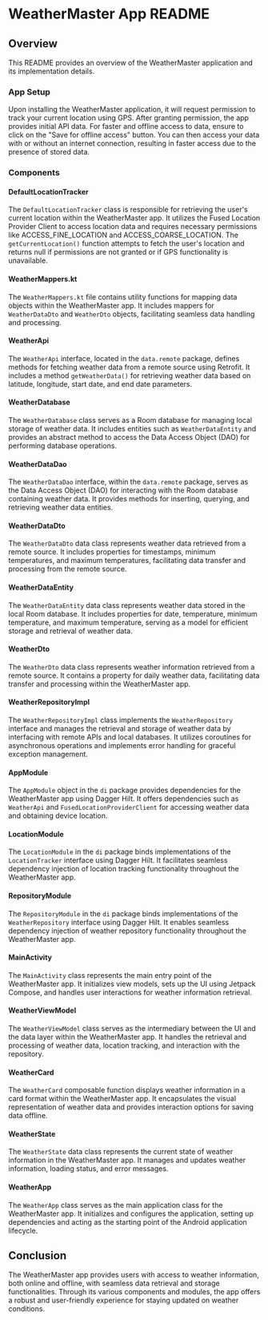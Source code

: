 # WeatherMaster App README

## Overview

This README provides an overview of the WeatherMaster application and its implementation details.

### App Setup

Upon installing the WeatherMaster application, it will request permission to track your current location using GPS. After granting permission, the app provides initial API data. For faster and offline access to data, ensure to click on the "Save for offline access" button. You can then access your data with or without an internet connection, resulting in faster access due to the presence of stored data.

### Components

#### DefaultLocationTracker

The `DefaultLocationTracker` class is responsible for retrieving the user's current location within the WeatherMaster app. It utilizes the Fused Location Provider Client to access location data and requires necessary permissions like ACCESS_FINE_LOCATION and ACCESS_COARSE_LOCATION. The `getCurrentLocation()` function attempts to fetch the user's location and returns null if permissions are not granted or if GPS functionality is unavailable.

#### WeatherMappers.kt

The `WeatherMappers.kt` file contains utility functions for mapping data objects within the WeatherMaster app. It includes mappers for `WeatherDataDto` and `WeatherDto` objects, facilitating seamless data handling and processing.

#### WeatherApi

The `WeatherApi` interface, located in the `data.remote` package, defines methods for fetching weather data from a remote source using Retrofit. It includes a method `getWeatherData()` for retrieving weather data based on latitude, longitude, start date, and end date parameters.

#### WeatherDatabase

The `WeatherDatabase` class serves as a Room database for managing local storage of weather data. It includes entities such as `WeatherDataEntity` and provides an abstract method to access the Data Access Object (DAO) for performing database operations.

#### WeatherDataDao

The `WeatherDataDao` interface, within the `data.remote` package, serves as the Data Access Object (DAO) for interacting with the Room database containing weather data. It provides methods for inserting, querying, and retrieving weather data entities.

#### WeatherDataDto

The `WeatherDataDto` data class represents weather data retrieved from a remote source. It includes properties for timestamps, minimum temperatures, and maximum temperatures, facilitating data transfer and processing from the remote source.

#### WeatherDataEntity

The `WeatherDataEntity` data class represents weather data stored in the local Room database. It includes properties for date, temperature, minimum temperature, and maximum temperature, serving as a model for efficient storage and retrieval of weather data.

#### WeatherDto

The `WeatherDto` data class represents weather information retrieved from a remote source. It contains a property for daily weather data, facilitating data transfer and processing within the WeatherMaster app.

#### WeatherRepositoryImpl

The `WeatherRepositoryImpl` class implements the `WeatherRepository` interface and manages the retrieval and storage of weather data by interfacing with remote APIs and local databases. It utilizes coroutines for asynchronous operations and implements error handling for graceful exception management.

#### AppModule

The `AppModule` object in the `di` package provides dependencies for the WeatherMaster app using Dagger Hilt. It offers dependencies such as `WeatherApi` and `FusedLocationProviderClient` for accessing weather data and obtaining device location.

#### LocationModule

The `LocationModule` in the `di` package binds implementations of the `LocationTracker` interface using Dagger Hilt. It facilitates seamless dependency injection of location tracking functionality throughout the WeatherMaster app.

#### RepositoryModule

The `RepositoryModule` in the `di` package binds implementations of the `WeatherRepository` interface using Dagger Hilt. It enables seamless dependency injection of weather repository functionality throughout the WeatherMaster app.

#### MainActivity

The `MainActivity` class represents the main entry point of the WeatherMaster app. It initializes view models, sets up the UI using Jetpack Compose, and handles user interactions for weather information retrieval.

#### WeatherViewModel

The `WeatherViewModel` class serves as the intermediary between the UI and the data layer within the WeatherMaster app. It handles the retrieval and processing of weather data, location tracking, and interaction with the repository.

#### WeatherCard

The `WeatherCard` composable function displays weather information in a card format within the WeatherMaster app. It encapsulates the visual representation of weather data and provides interaction options for saving data offline.

#### WeatherState

The `WeatherState` data class represents the current state of weather information in the WeatherMaster app. It manages and updates weather information, loading status, and error messages.

#### WeatherApp

The `WeatherApp` class serves as the main application class for the WeatherMaster app. It initializes and configures the application, setting up dependencies and acting as the starting point of the Android application lifecycle.

## Conclusion

The WeatherMaster app provides users with access to weather information, both online and offline, with seamless data retrieval and storage functionalities. Through its various components and modules, the app offers a robust and user-friendly experience for staying updated on weather conditions.
